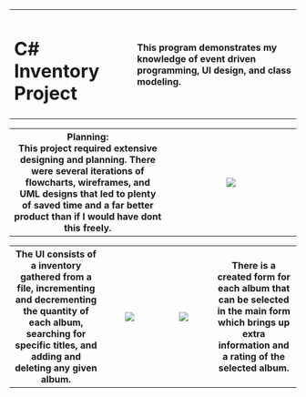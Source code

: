 <table>
  <th width="200">
    <h1 align="left">C# Inventory Project </h1>
  </th>
  <th align="left">
    This program demonstrates my knowledge of event driven programming, UI design, and class modeling.
  </th>

</table>


<table>
  <th width="500">
   Planning: <br>
    This project required extensive designing and planning. There were several iterations of flowcharts, wireframes, and UML designs that led to plenty of saved time and a far better product than if I would have dont this freely.
  </th>
  <th width="500">
    <img src="https://github.com/phollenback/Skills-Overview/assets/145724342/f47173a8-5d1e-48e7-9b19-a42a2abf8116">
  </th>
</table>
<table>
  <th width="250">
    The UI consists of a inventory gathered from a file, incrementing and decrementing the quantity of each album, searching for specific titles, and adding and deleting any given album.
  </th>
   <th width="250">
    <img src="https://github.com/phollenback/Skills-Overview/assets/145724342/570e31b0-9d93-476f-b187-986d6d8fdd8e">
  </th>
   <th width="250">
    <img src="https://github.com/phollenback/Skills-Overview/assets/145724342/38ad8a72-eb12-469c-bbfb-23983da63930">
  </th>
   <th width="250">
    There is a created form for each album that can be selected in the main form which brings up extra information and a rating of the selected album.
  </th>
</table>
